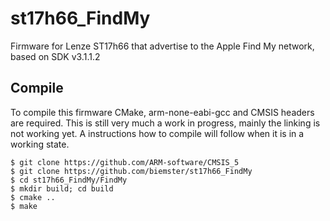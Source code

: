 # st17h66_FindMy
Firmware for Lenze ST17h66 that advertise to the Apple Find My network, based on SDK v3.1.1.2

## Compile
To compile this firmware CMake, arm-none-eabi-gcc and CMSIS headers are required. This is still very much a work in progress, mainly the linking is not working yet.
A instructions how to compile will follow when it is in a working state.

```
$ git clone https://github.com/ARM-software/CMSIS_5
$ git clone https://github.com/biemster/st17h66_FindMy
$ cd st17h66_FindMy/FindMy
$ mkdir build; cd build
$ cmake ..
$ make
```
